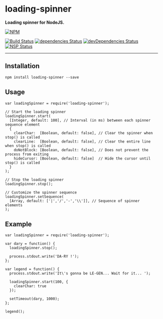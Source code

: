 # loading-spinner
**Loading spinner for NodeJS.**

[![NPM](https://nodei.co/npm/loading-spinner.png?downloads=true&downloadRank=true&stars=true)](https://nodei.co/npm/loading-spinner/)

[![Build Status](https://travis-ci.org/ivangabriele/loading-spinner.svg?branch=master)](https://travis-ci.org/ivangabriele/loading-spinner)
[![dependencies Status](https://david-dm.org/ivangabriele/loading-spinner/status.svg)](https://david-dm.org/ivangabriele/loading-spinner)
[![devDependencies Status](https://david-dm.org/ivangabriele/loading-spinner/dev-status.svg)](https://david-dm.org/ivangabriele/loading-spinner?type=dev)
[![NSP Status](https://nodesecurity.io/orgs/ivan-gabriele/projects/3580757b-0c3f-443e-b4b0-f861e15d52ad/badge)](https://nodesecurity.io/orgs/ivan-gabriele/projects/3580757b-0c3f-443e-b4b0-f861e15d52ad)

---

## Installation

    npm install loading-spinner --save

## Usage

    var loadingSpinner = require('loading-spinner');

    // Start the loading spinner
    loadingSpinner.start(
      [Integer, default: 100], // Interval (in ms) between each spinner sequence element
      {
        clearChar:  [Boolean, default: false], // Clear the spinner when stop() is called
        clearLine:  [Boolean, default: false], // Clear the entire line when stop() is called
        doNotBlock: [Boolean, default: false], // Does not prevent the process from exiting
        hideCursor: [Boolean, default: false]  // Hide the cursor until stop() is called
      }
    );

    // Stop the loading spinner
    loadingSpinner.stop();

    // Customize the spinner sequence
    loadingSpinner.setSequence(
      [Array, default: ['|','/','-','\\']], // Sequence of spinner elements
    );

## Example

    var loadingSpinner = require('loading-spinner');

    var dary = function() {
      loadingSpinner.stop();

      process.stdout.write('DA-RY !');
    };

    var legend = function() {
      process.stdout.write('It\'s gonna be LE-GEN... Wait for it... ');

      loadingSpinner.start(100, {
        clearChar: true
      });

      setTimeout(dary, 1000);
    };

    legend();
